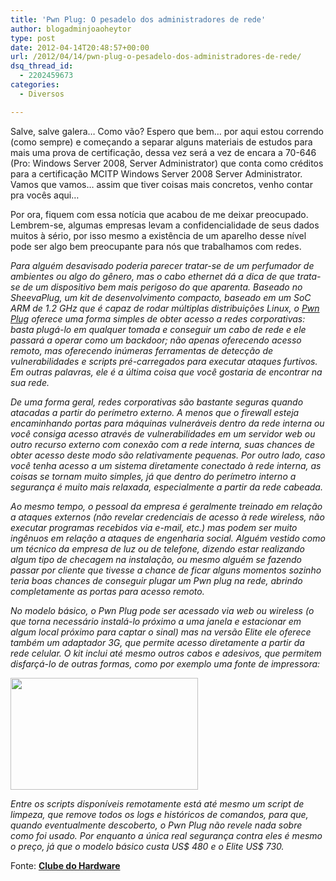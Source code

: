```yaml
---
title: 'Pwn Plug: O pesadelo dos administradores de rede'
author: blogadminjoaoheytor
type: post
date: 2012-04-14T20:48:57+00:00
url: /2012/04/14/pwn-plug-o-pesadelo-dos-administradores-de-rede/
dsq_thread_id:
  - 2202459673
categories:
  - Diversos

---
```

Salve, salve galera&#8230; Como vão? Espero que bem&#8230; por aqui estou correndo (como sempre) e começando a separar alguns materiais de estudos para mais uma prova de certificação, dessa vez será a vez de encara a 70-646 (Pro: Windows Server 2008, Server Administrator) que conta como créditos para a certificação MCITP Windows Server 2008 Server Administrator. Vamos que vamos&#8230; assim que tiver coisas mais concretos, venho contar pra vocês aqui&#8230;

Por ora, fiquem com essa notícia que acabou de me deixar preocupado. Lembrem-se, algumas empresas levam a confidencialidade de seus dados muitos à sério, por isso mesmo a existência de um aparelho desse nível pode ser algo bem preocupante para nós que trabalhamos com redes.

_Para alguém desavisado poderia parecer tratar-se de um perfumador de ambientes ou algo do gênero, mas o cabo ethernet dá a dica de que trata-se de um dispositivo bem mais perigoso do que aparenta. Baseado no SheevaPlug, um kit de desenvolvimento compacto, baseado em um SoC ARM de 1.2 GHz que é capaz de rodar múltiplas distribuições Linux, o [Pwn Plug][1] oferece uma forma simples de obter acesso a redes corporativas: basta plugá-lo em qualquer tomada e conseguir um cabo de rede e ele passará a operar como um backdoor; não apenas oferecendo acesso remoto, mas oferecendo inúmeras ferramentas de detecção de vulnerabilidades e scripts pré-carregados para executar ataques furtivos. Em outras palavras, ele é a última coisa que você gostaria de encontrar na sua rede._

_De uma forma geral, redes corporativas são bastante seguras quando atacadas a partir do perímetro externo. A menos que o firewall esteja encaminhando portas para máquinas vulneráveis dentro da rede interna ou você consiga acesso através de vulnerabilidades em um servidor web ou outro recurso externo com conexão com a rede interna, suas chances de obter acesso deste modo são relativamente pequenas. Por outro lado, caso você tenha acesso a um sistema diretamente conectado à rede interna, as coisas se tornam muito simples, já que dentro do perímetro interno a segurança é muito mais relaxada, especialmente a partir da rede cabeada._

_Ao mesmo tempo, o pessoal da empresa é geralmente treinado em relação a ataques externos (não revelar credenciais de acesso à rede wireless, não executar programas recebidos via e-mail, etc.) mas podem ser muito ingênuos em relação a ataques de engenharia social. Alguém vestido como um técnico da empresa de luz ou de telefone, dizendo estar realizando algum tipo de checagem na instalação, ou mesmo alguém se fazendo passar por cliente que tivesse a chance de ficar alguns momentos sozinho teria boas chances de conseguir plugar um Pwn plug na rede, abrindo completamente as portas para acesso remoto._

_No modelo básico, o Pwn Plug pode ser acessado via web ou wireless (o que torna necessário instalá-lo próximo a uma janela e estacionar em algum local próximo para captar o sinal) mas na versão Elite ele oferece também um adaptador 3G, que permite acesso diretamente a partir da rede celular. O kit inclui até mesmo outros cabos e adesivos, que permitem disfarçá-lo de outras formas, como por exemplo uma fonte de impressora:_

_<img loading="lazy" class="aligncenter size-medium wp-image-499" title="pwnplug1" src="/img/sites/4/2012/04/pwnplug1-300x179.png" alt="" width="300" height="179" />_

_Entre os scripts disponíveis remotamente está até mesmo um script de limpeza, que remove todos os logs e históricos de comandos, para que, quando eventualmente descoberto, o Pwn Plug não revele nada sobre como foi usado. Por enquanto a única real segurança contra eles é mesmo o preço, já que o modelo básico custa US$ 480 e o Elite US$ 730._

Fonte: **<a href="http://www.hardware.com.br/noticias/2012-03/pwnplug.html?goback=%2Egde_2642415_member_100672437" target="_blank">Clube do Hardware</a>**

 [1]: http://www.pwnieexpress.com/